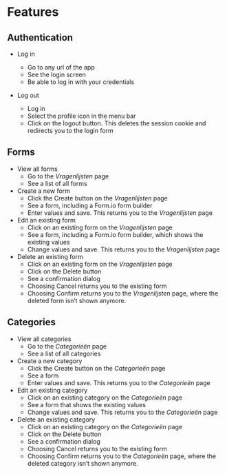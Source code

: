 # Features

## Authentication

- Log in

  - Go to any url of the app
  - See the login screen
  - Be able to log in with your credentials

- Log out
  - Log in
  - Select the profile icon in the menu bar
  - Click on the logout button. This deletes the session cookie and redirects you to the login form

## Forms

- View all forms
  - Go to the _Vragenlijsten_ page
  - See a list of all forms
- Create a new form
  - Click the Create button on the _Vragenlijsten_ page
  - See a form, including a Form.io form builder
  - Enter values and save. This returns you to the _Vragenlijsten_ page
- Edit an existing form
  - Click on an existing form on the _Vragenlijsten_ page
  - See a form, including a Form.io form builder, which shows the existing values
  - Change values and save. This returns you to the _Vragenlijsten_ page
- Delete an existing form
  - Click on an existing form on the _Vragenlijsten_ page
  - Click on the Delete button
  - See a confirmation dialog
  - Choosing Cancel returns you to the existing form
  - Choosing Confirm returns you to the _Vragenlijsten_ page, where the deleted form isn’t shown anymore.

## Categories

- View all categories
  - Go to the _Categorieën_ page
  - See a list of all categories
- Create a new category
  - Click the Create button on the _Categorieën_ page
  - See a form
  - Enter values and save. This returns you to the _Categorieën_ page
- Edit an existing category
  - Click on an existing category on the _Categorieën_ page
  - See a form that shows the existing values
  - Change values and save. This returns you to the _Categorieën_ page
- Delete an existing category
  - Click on an existing category on the _Categorieën_ page
  - Click on the Delete button
  - See a confirmation dialog
  - Choosing Cancel returns you to the existing form
  - Choosing Confirm returns you to the _Categorieën_ page, where the deleted category isn’t shown anymore.

